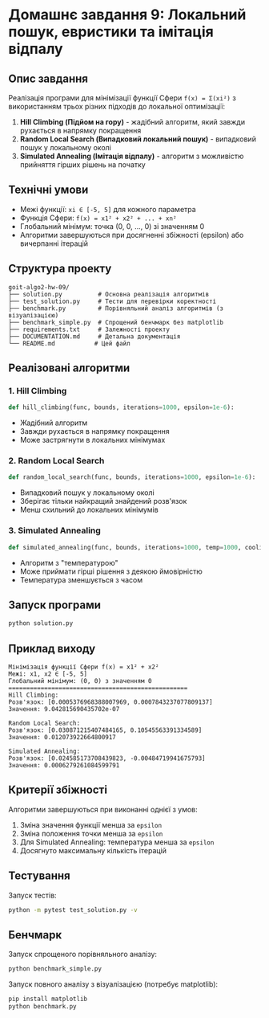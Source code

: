 # Домашнє завдання 9: Локальний пошук, евристики та імітація відпалу

## Опис завдання

Реалізація програми для мінімізації функції Сфери `f(x) = Σ(xi²)` з використанням трьох різних підходів до локальної оптимізації:

1. **Hill Climbing (Підйом на гору)** - жадібний алгоритм, який завжди рухається в напрямку покращення
2. **Random Local Search (Випадковий локальний пошук)** - випадковий пошук у локальному околі
3. **Simulated Annealing (Імітація відпалу)** - алгоритм з можливістю прийняття гірших рішень на початку

## Технічні умови

- Межі функції: `xi ∈ [-5, 5]` для кожного параметра
- Функція Сфери: `f(x) = x1² + x2² + ... + xn²`
- Глобальний мінімум: точка (0, 0, ..., 0) зі значенням 0
- Алгоритми завершуються при досягненні збіжності (epsilon) або вичерпанні ітерацій

## Структура проекту

```
goit-algo2-hw-09/
├── solution.py          # Основна реалізація алгоритмів
├── test_solution.py     # Тести для перевірки коректності
├── benchmark.py         # Порівняльний аналіз алгоритмів (з візуалізацією)
├── benchmark_simple.py  # Спрощений бенчмарк без matplotlib
├── requirements.txt     # Залежності проекту
├── DOCUMENTATION.md     # Детальна документація
└── README.md           # Цей файл
```

## Реалізовані алгоритми

### 1. Hill Climbing
```python
def hill_climbing(func, bounds, iterations=1000, epsilon=1e-6):
```
- Жадібний алгоритм
- Завжди рухається в напрямку покращення
- Може застрягнути в локальних мінімумах

### 2. Random Local Search
```python
def random_local_search(func, bounds, iterations=1000, epsilon=1e-6):
```
- Випадковий пошук у локальному околі
- Зберігає тільки найкращий знайдений розв'язок
- Менш схильний до локальних мінімумів

### 3. Simulated Annealing
```python
def simulated_annealing(func, bounds, iterations=1000, temp=1000, cooling_rate=0.95, epsilon=1e-6):
```
- Алгоритм з "температурою"
- Може приймати гірші рішення з деякою ймовірністю
- Температура зменшується з часом

## Запуск програми

```bash
python solution.py
```

## Приклад виходу

```
Мінімізація функції Сфери f(x) = x1² + x2²
Межі: x1, x2 ∈ [-5, 5]
Глобальний мінімум: (0, 0) з значенням 0
==================================================
Hill Climbing:
Розв'язок: [0.0005376968388007969, 0.0007843237077809137]
Значення: 9.042815690435702e-07

Random Local Search:
Розв'язок: [0.030871215407484165, 0.10545563391334589]
Значення: 0.012073922664800917

Simulated Annealing:
Розв'язок: [0.024585173708439823, -0.00484719941675793]
Значення: 0.0006279261084599791
```

## Критерії збіжності

Алгоритми завершуються при виконанні однієї з умов:
1. Зміна значення функції менша за `epsilon`
2. Зміна положення точки менша за `epsilon`
3. Для Simulated Annealing: температура менша за `epsilon`
4. Досягнуто максимальну кількість ітерацій

## Тестування

Запуск тестів:
```bash
python -m pytest test_solution.py -v
```

## Бенчмарк

Запуск спрощеного порівняльного аналізу:
```bash
python benchmark_simple.py
```

Запуск повного аналізу з візуалізацією (потребує matplotlib):
```bash
pip install matplotlib
python benchmark.py
```

